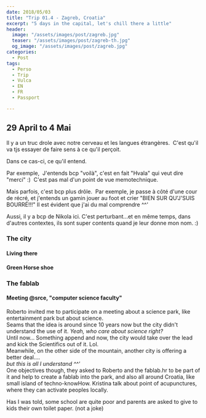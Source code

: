 ```yaml
---
date: 2018/05/03
title: "Trip 01.4 - Zagreb, Croatia"
excerpt: "5 days in the capital, let's chill there a little"
header:
  image: "/assets/images/post/zagreb.jpg"
  teaser: "/assets/images/post/zagreb-th.jpg"
  og_image: "/assets/images/post/zagreb.jpg"
categories:
  - Post
tags:
  - Perso
  - Trip
  - Vulca
  - EN
  - FR
  - Passport

---
```


## 29 April to 4 Mai
Il y a un truc drole avec notre cerveau et les langues étrangères. 
C'est qu'il va tjs essayer de faire sens à ce qu'il perçoit.  

Dans ce cas-ci, ce qu'il entend.  

Par exemple, 
J'entends bcp "voilà", c'est en fait "Hvala" qui veut dire "merci" :) 
C'est pas mal d'un point de vue memotechnique.  

Mais parfois, c'est bcp plus drôle. 
Par exemple, je passe à côté d'une cour de récré, et j'entends un gamin jouer au foot et crier "BIEN SUR QU'J'SUIS BOURRÉ!!!" Il est évident que j'ai du mal comprendre ^^'  

Aussi, il y a bcp de Nikola ici. C'est perturbant...et en même temps, dans d'autres contextes, ils sont super contents quand je leur donne mon nom. :)  


### The city
#### Living there
#### Green Horse shoe

### The fablab


#### Meeting @srce, "computer science faculty"  
Roberto invited me to participate on a meeting about a science park, like entertainment park but about science.  
Seams that the idea is around since 10 years now but the city didn't understand the use of it. _Yeah, who care about science right?_   
Until now...  Something append and now, the city would take over the lead and kick the Scientifics out of it. Lol.  
Meanwhile, on the other side of the mountain, another city is offering a better deal....  
_but this is all I understand ^^'_  
One objectives though, they asked to Roberto and the fablab.hr to be part of it and help to create a fablab into the park, and also all around Croatia, like small island of techno-knowHow. Kristina talk about point of acupunctures, where they can activate peoples locally.  

Has I was told, some school are quite poor and parents are asked to give to kids their own toilet paper. (not a joke)  
